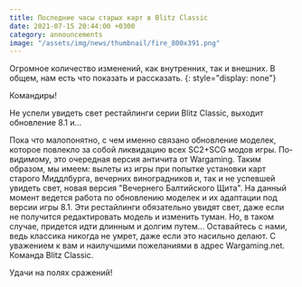 ```yaml
---
title: Последние часы старых карт в Blitz Classic
date: 2021-07-15 20:44:00 +0300
category: announcements
image: "/assets/img/news/thumbnail/fire_800x391.png"
---
```


Огромное количество изменений, как внутренних, так и внешних. В общем, нам есть что показать и рассказать.
{: style="display: none"}

Командиры!

Не успели увидеть свет рестайлинги серии Blitz Classic, выходит обновление 8.1 и...

Пока что малопонятно, с чем именно связано обновление моделек, которое повлекло за собой ликвидацию всех SC2+SCG модов игры. По-видимому, это очередная версия античита от Wargaming. Таким образом, мы имеем: вылеты из игры при попытке установки карт старого Миддлбурга, вечерних виноградников и, так и не успевшей увидеть свет, новая версия "Вечернего Балтийского Щита". На данный момент ведется работа по обновлению моделек и их адаптации под версии игры 8.1. Эти рестайлинги обязательно увидят свет, даже если не получится редактировать модель и изменить туман. Но, в таком случае, придется идти длинным и долгим путем... Оставайтесь с нами, ведь классика никогда не умрет, даже если это насильно делают. С уважением к вам и наилучшими пожеланиями в адрес Wargaming.net. Команда Blitz Classic.

Удачи на полях сражений!
